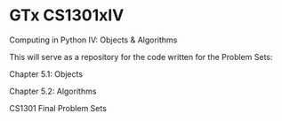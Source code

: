 # GTx CS1301xIV
Computing in Python IV: Objects & Algorithms

This will serve as a repository for the code written for the Problem Sets:

Chapter 5.1: Objects

Chapter 5.2: Algorithms

CS1301 Final Problem Sets
